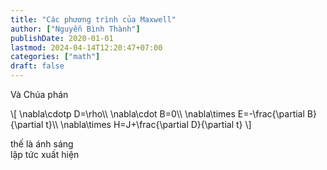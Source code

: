 ```yaml
---
title: "Các phương trình của Maxwell"
author: ["Nguyễn Bình Thành"]
publishDate: 2020-01-01
lastmod: 2024-04-14T12:20:47+07:00
categories: ["math"]
draft: false
---
```


Và Chúa phán

\\[ \nabla\cdotp D=\rho\\\\
\nabla\cdot B=0\\\\
\nabla\times E=-\frac{\partial B}{\partial t}\\\\
\nabla\times H=J+\frac{\partial D}{\partial t}
\\]

thế là ánh sáng<br />
lập tức xuất hiện
